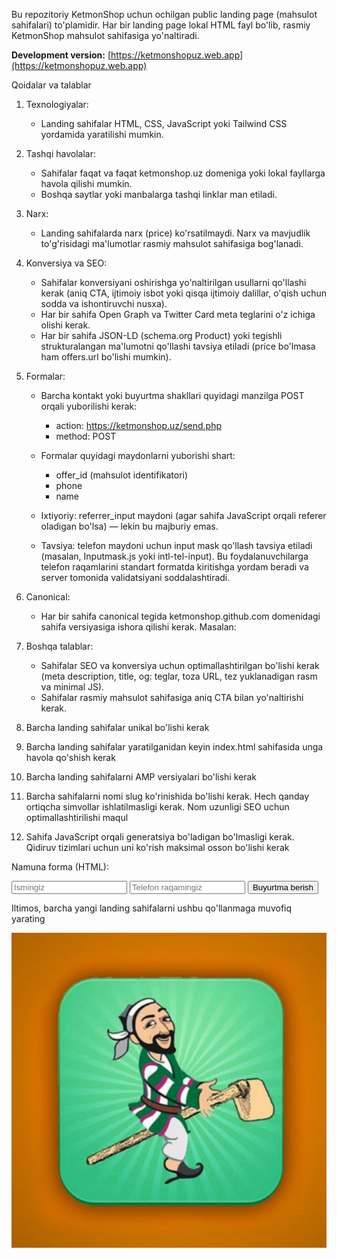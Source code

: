 Bu repozitoriy KetmonShop uchun ochilgan public landing page (mahsulot sahifalari) to'plamidir. Har bir landing page lokal HTML fayl bo'lib, rasmiy KetmonShop mahsulot sahifasiga yo'naltiradi.

**Development version:** [https://ketmonshopuz.web.app](https://ketmonshopuz.web.app)

Qoidalar va talablar
1. Texnologiyalar:
	- Landing sahifalar HTML, CSS, JavaScript yoki Tailwind CSS yordamida yaratilishi mumkin.

2. Tashqi havolalar:
	- Sahifalar faqat va faqat ketmonshop.uz domeniga yoki lokal fayllarga havola qilishi mumkin.
	- Boshqa saytlar yoki manbalarga tashqi linklar man etiladi.

3. Narx:
	- Landing sahifalarda narx (price) ko'rsatilmaydi. Narx va mavjudlik to'g'risidagi ma'lumotlar rasmiy mahsulot sahifasiga bog'lanadi.

4. Konversiya va SEO:
	- Sahifalar konversiyani oshirishga yo'naltirilgan usullarni qo'llashi kerak (aniq CTA, ijtimoiy isbot yoki qisqa ijtimoiy dalillar, o'qish uchun sodda va ishontiruvchi nusxa).
	- Har bir sahifa Open Graph va Twitter Card meta teglarini o'z ichiga olishi kerak.
	- Har bir sahifa JSON-LD (schema.org Product) yoki tegishli strukturalangan ma'lumotni qo'llashi tavsiya etiladi (price bo'lmasa ham offers.url bo'lishi mumkin).

5. Formalar:
	- Barcha kontakt yoki buyurtma shakllari quyidagi manzilga POST orqali yuborilishi kerak:
	  - action: https://ketmonshop.uz/send.php
	  - method: POST
	- Formalar quyidagi maydonlarni yuborishi shart:
	  - offer_id (mahsulot identifikatori)
	  - phone
	  - name
	- Ixtiyoriy: referrer_input maydoni (agar sahifa JavaScript orqali referer oladigan bo'lsa) — lekin bu majburiy emas.

	- Tavsiya: telefon maydoni uchun input mask qo'llash tavsiya etiladi (masalan, Inputmask.js yoki intl-tel-input). Bu foydalanuvchilarga telefon raqamlarini standart formatda kiritishga yordam beradi va server tomonida validatsiyani soddalashtiradi.

6. Canonical:
	- Har bir sahifa canonical tegida ketmonshop.github.com domenidagi sahifa versiyasiga ishora qilishi kerak. Masalan:
	  <link rel="canonical" href="https://ketmonshop.github.com/products/olmas-umarbekov-odam-bolish-qiyin.html">

7. Boshqa talablar:
	- Sahifalar SEO va konversiya uchun optimallashtirilgan bo'lishi kerak (meta description, title, og: teglar, toza URL, tez yuklanadigan rasm va minimal JS).
	- Sahifalar rasmiy mahsulot sahifasiga aniq CTA bilan yo'naltirishi kerak.

8. Barcha landing sahifalar unikal bo'lishi kerak

9. Barcha landing sahifalar yaratilganidan keyin index.html sahifasida unga havola qo'shish kerak

10. Barcha landing sahifalarni AMP versiyalari bo'lishi kerak

11. Barcha sahifalarni nomi slug ko'rinishida bo'lishi kerak. Hech qanday ortiqcha simvollar ishlatilmasligi kerak. Nom uzunligi SEO uchun optimallashtirilishi maqul

12. Sahifa JavaScript orqali generatsiya bo'ladigan bo'lmasligi kerak. Qidiruv tizimlari uchun uni ko'rish maksimal osson bo'lishi kerak

Namuna forma (HTML):
<form action="https://ketmonshop.uz/send.php" method="POST">
  <input type="hidden" name="offer_id" value="2348">
  <input type="text" name="name" placeholder="Ismingiz">
  <input type="tel" name="phone" placeholder="Telefon raqamingiz">
  <!-- optional: <input type="hidden" name="referrer_input" value="..."> -->
  <button type="submit">Buyurtma berish</button>
</form>

Iltimos, barcha yangi landing sahifalarni ushbu qo'llanmaga muvofiq yarating

![ketmonshop logo](ketmonshop_logo.jpg)
